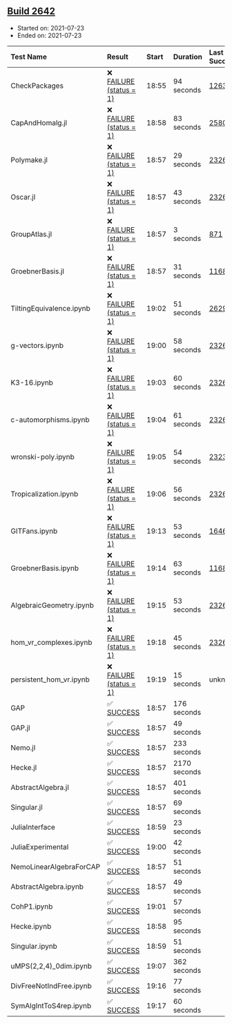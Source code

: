 ## [Build 2642](https://oscarci.mathematik.uni-kl.de/job/oscar-stable/2642/)

* Started on: 2021-07-23
* Ended on: 2021-07-23

| Test Name    | Result | Start | Duration | Last Success | First Failure |
|:-------------|:-------|:------|:---------|:-------------|:--------------|
| CheckPackages | ❌ [FAILURE (status = 1)](https://oscarci.mathematik.uni-kl.de/job/oscar-stable/2642/artifact/logs/build-2642/CheckPackages.log) | 18:55 | 94 seconds | [1263](https://oscarci.mathematik.uni-kl.de/job/oscar-stable/1263/) | [1264](https://oscarci.mathematik.uni-kl.de/job/oscar-stable/1264/) |
| CapAndHomalg.jl | ❌ [FAILURE (status = 1)](https://oscarci.mathematik.uni-kl.de/job/oscar-stable/2642/artifact/logs/build-2642/CapAndHomalg.jl.log) | 18:58 | 83 seconds | [2580](https://oscarci.mathematik.uni-kl.de/job/oscar-stable/2580/) | [2581](https://oscarci.mathematik.uni-kl.de/job/oscar-stable/2581/) |
| Polymake.jl | ❌ [FAILURE (status = 1)](https://oscarci.mathematik.uni-kl.de/job/oscar-stable/2642/artifact/logs/build-2642/Polymake.jl.log) | 18:57 | 29 seconds | [2326](https://oscarci.mathematik.uni-kl.de/job/oscar-stable/2326/) | [2327](https://oscarci.mathematik.uni-kl.de/job/oscar-stable/2327/) |
| Oscar.jl | ❌ [FAILURE (status = 1)](https://oscarci.mathematik.uni-kl.de/job/oscar-stable/2642/artifact/logs/build-2642/Oscar.jl.log) | 18:57 | 43 seconds | [2326](https://oscarci.mathematik.uni-kl.de/job/oscar-stable/2326/) | [2327](https://oscarci.mathematik.uni-kl.de/job/oscar-stable/2327/) |
| GroupAtlas.jl | ❌ [FAILURE (status = 1)](https://oscarci.mathematik.uni-kl.de/job/oscar-stable/2642/artifact/logs/build-2642/GroupAtlas.jl.log) | 18:57 | 3 seconds | [871](https://oscarci.mathematik.uni-kl.de/job/oscar-stable/871/) | [872](https://oscarci.mathematik.uni-kl.de/job/oscar-stable/872/) |
| GroebnerBasis.jl | ❌ [FAILURE (status = 1)](https://oscarci.mathematik.uni-kl.de/job/oscar-stable/2642/artifact/logs/build-2642/GroebnerBasis.jl.log) | 18:57 | 31 seconds | [1168](https://oscarci.mathematik.uni-kl.de/job/oscar-stable/1168/) | [1169](https://oscarci.mathematik.uni-kl.de/job/oscar-stable/1169/) |
| TiltingEquivalence.ipynb | ❌ [FAILURE (status = 1)](https://oscarci.mathematik.uni-kl.de/job/oscar-stable/2642/artifact/logs/build-2642/TiltingEquivalence.ipynb.log) | 19:02 | 51 seconds | [2629](https://oscarci.mathematik.uni-kl.de/job/oscar-stable/2629/) | [2630](https://oscarci.mathematik.uni-kl.de/job/oscar-stable/2630/) |
| g-vectors.ipynb | ❌ [FAILURE (status = 1)](https://oscarci.mathematik.uni-kl.de/job/oscar-stable/2642/artifact/logs/build-2642/g-vectors.ipynb.log) | 19:00 | 58 seconds | [2326](https://oscarci.mathematik.uni-kl.de/job/oscar-stable/2326/) | [2327](https://oscarci.mathematik.uni-kl.de/job/oscar-stable/2327/) |
| K3-16.ipynb | ❌ [FAILURE (status = 1)](https://oscarci.mathematik.uni-kl.de/job/oscar-stable/2642/artifact/logs/build-2642/K3-16.ipynb.log) | 19:03 | 60 seconds | [2326](https://oscarci.mathematik.uni-kl.de/job/oscar-stable/2326/) | [2327](https://oscarci.mathematik.uni-kl.de/job/oscar-stable/2327/) |
| c-automorphisms.ipynb | ❌ [FAILURE (status = 1)](https://oscarci.mathematik.uni-kl.de/job/oscar-stable/2642/artifact/logs/build-2642/c-automorphisms.ipynb.log) | 19:04 | 61 seconds | [2326](https://oscarci.mathematik.uni-kl.de/job/oscar-stable/2326/) | [2327](https://oscarci.mathematik.uni-kl.de/job/oscar-stable/2327/) |
| wronski-poly.ipynb | ❌ [FAILURE (status = 1)](https://oscarci.mathematik.uni-kl.de/job/oscar-stable/2642/artifact/logs/build-2642/wronski-poly.ipynb.log) | 19:05 | 54 seconds | [2323](https://oscarci.mathematik.uni-kl.de/job/oscar-stable/2323/) | [2324](https://oscarci.mathematik.uni-kl.de/job/oscar-stable/2324/) |
| Tropicalization.ipynb | ❌ [FAILURE (status = 1)](https://oscarci.mathematik.uni-kl.de/job/oscar-stable/2642/artifact/logs/build-2642/Tropicalization.ipynb.log) | 19:06 | 56 seconds | [2326](https://oscarci.mathematik.uni-kl.de/job/oscar-stable/2326/) | [2327](https://oscarci.mathematik.uni-kl.de/job/oscar-stable/2327/) |
| GITFans.ipynb | ❌ [FAILURE (status = 1)](https://oscarci.mathematik.uni-kl.de/job/oscar-stable/2642/artifact/logs/build-2642/GITFans.ipynb.log) | 19:13 | 53 seconds | [1646](https://oscarci.mathematik.uni-kl.de/job/oscar-stable/1646/) | [1647](https://oscarci.mathematik.uni-kl.de/job/oscar-stable/1647/) |
| GroebnerBasis.ipynb | ❌ [FAILURE (status = 1)](https://oscarci.mathematik.uni-kl.de/job/oscar-stable/2642/artifact/logs/build-2642/GroebnerBasis.ipynb.log) | 19:14 | 63 seconds | [1168](https://oscarci.mathematik.uni-kl.de/job/oscar-stable/1168/) | [1169](https://oscarci.mathematik.uni-kl.de/job/oscar-stable/1169/) |
| AlgebraicGeometry.ipynb | ❌ [FAILURE (status = 1)](https://oscarci.mathematik.uni-kl.de/job/oscar-stable/2642/artifact/logs/build-2642/AlgebraicGeometry.ipynb.log) | 19:15 | 53 seconds | [2326](https://oscarci.mathematik.uni-kl.de/job/oscar-stable/2326/) | [2327](https://oscarci.mathematik.uni-kl.de/job/oscar-stable/2327/) |
| hom_vr_complexes.ipynb | ❌ [FAILURE (status = 1)](https://oscarci.mathematik.uni-kl.de/job/oscar-stable/2642/artifact/logs/build-2642/hom_vr_complexes.ipynb.log) | 19:18 | 45 seconds | [2326](https://oscarci.mathematik.uni-kl.de/job/oscar-stable/2326/) | [2327](https://oscarci.mathematik.uni-kl.de/job/oscar-stable/2327/) |
| persistent_hom_vr.ipynb | ❌ [FAILURE (status = 1)](https://oscarci.mathematik.uni-kl.de/job/oscar-stable/2642/artifact/logs/build-2642/persistent_hom_vr.ipynb.log) | 19:19 | 15 seconds | unknown | unknown |
| GAP | ✅ [SUCCESS](https://oscarci.mathematik.uni-kl.de/job/oscar-stable/2642/artifact/logs/build-2642/GAP.log) | 18:57 | 176 seconds |  |  |
| GAP.jl | ✅ [SUCCESS](https://oscarci.mathematik.uni-kl.de/job/oscar-stable/2642/artifact/logs/build-2642/GAP.jl.log) | 18:57 | 49 seconds |  |  |
| Nemo.jl | ✅ [SUCCESS](https://oscarci.mathematik.uni-kl.de/job/oscar-stable/2642/artifact/logs/build-2642/Nemo.jl.log) | 18:57 | 233 seconds |  |  |
| Hecke.jl | ✅ [SUCCESS](https://oscarci.mathematik.uni-kl.de/job/oscar-stable/2642/artifact/logs/build-2642/Hecke.jl.log) | 18:57 | 2170 seconds |  |  |
| AbstractAlgebra.jl | ✅ [SUCCESS](https://oscarci.mathematik.uni-kl.de/job/oscar-stable/2642/artifact/logs/build-2642/AbstractAlgebra.jl.log) | 18:57 | 401 seconds |  |  |
| Singular.jl | ✅ [SUCCESS](https://oscarci.mathematik.uni-kl.de/job/oscar-stable/2642/artifact/logs/build-2642/Singular.jl.log) | 18:57 | 69 seconds |  |  |
| JuliaInterface | ✅ [SUCCESS](https://oscarci.mathematik.uni-kl.de/job/oscar-stable/2642/artifact/logs/build-2642/JuliaInterface.log) | 18:59 | 23 seconds |  |  |
| JuliaExperimental | ✅ [SUCCESS](https://oscarci.mathematik.uni-kl.de/job/oscar-stable/2642/artifact/logs/build-2642/JuliaExperimental.log) | 19:00 | 42 seconds |  |  |
| NemoLinearAlgebraForCAP | ✅ [SUCCESS](https://oscarci.mathematik.uni-kl.de/job/oscar-stable/2642/artifact/logs/build-2642/NemoLinearAlgebraForCAP.log) | 18:57 | 51 seconds |  |  |
| AbstractAlgebra.ipynb | ✅ [SUCCESS](https://oscarci.mathematik.uni-kl.de/job/oscar-stable/2642/artifact/logs/build-2642/AbstractAlgebra.ipynb.log) | 18:57 | 49 seconds |  |  |
| CohP1.ipynb | ✅ [SUCCESS](https://oscarci.mathematik.uni-kl.de/job/oscar-stable/2642/artifact/logs/build-2642/CohP1.ipynb.log) | 19:01 | 57 seconds |  |  |
| Hecke.ipynb | ✅ [SUCCESS](https://oscarci.mathematik.uni-kl.de/job/oscar-stable/2642/artifact/logs/build-2642/Hecke.ipynb.log) | 18:58 | 95 seconds |  |  |
| Singular.ipynb | ✅ [SUCCESS](https://oscarci.mathematik.uni-kl.de/job/oscar-stable/2642/artifact/logs/build-2642/Singular.ipynb.log) | 18:59 | 51 seconds |  |  |
| uMPS(2,2,4)_0dim.ipynb | ✅ [SUCCESS](https://oscarci.mathematik.uni-kl.de/job/oscar-stable/2642/artifact/logs/build-2642/uMPS-2-2-4-_0dim.ipynb.log) | 19:07 | 362 seconds |  |  |
| DivFreeNotIndFree.ipynb | ✅ [SUCCESS](https://oscarci.mathematik.uni-kl.de/job/oscar-stable/2642/artifact/logs/build-2642/DivFreeNotIndFree.ipynb.log) | 19:16 | 77 seconds |  |  |
| SymAlgIntToS4rep.ipynb | ✅ [SUCCESS](https://oscarci.mathematik.uni-kl.de/job/oscar-stable/2642/artifact/logs/build-2642/SymAlgIntToS4rep.ipynb.log) | 19:17 | 60 seconds |  |  |
